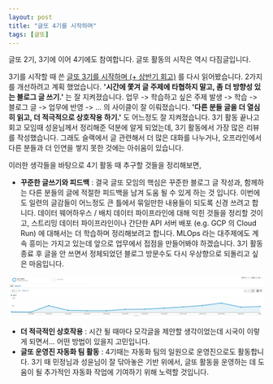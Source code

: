 ```yaml
---
layout: post
title: "글또 4기를 시작하며"
tags: [글또]
---
```


글또 2기, 3기에 이어 4기에도 참여합니다. 글또 활동의 시작은 역시 다짐글입니다. 

3기를 시작할 때 쓴 [글또 3기를 시작하며 (+ 상반기 회고)](https://chang12.github.io/geultto-3rd/) 를 다시 읽어봤습니다. 2가지를 개선하려고 계획 했었습니다. **'시간에 쫓겨 글 주제에 타협하지 말고, 좀 더 방향성 있는 블로그 글 쓰기.'** 는 잘 지켜졌습니다. 업무 -> 학습하고 싶은 주제 발생 -> 학습 -> 블로그 글 -> 업무에 반영 -> ... 의 사이클이 잘 이뤄졌습니다. **'다른 분들 글을 더 열심히 읽고, 더 적극적으로 상호작용 하기.'** 도 어느정도 잘 지켜졌습니다. 3기 활동 끝나고 회고 모임때 성윤님께서 정리해준 덕분에 알게 되었는데, 3기 활동에서 가장 많은 리뷰를 작성했습니다. 그래도 슬랙에서 글 관련해서 더 많은 대화를 나누거나, 오프라인에서 다른 분들과 더 인연을 쌓지 못한 것에는 아쉬움이 있습니다.

이러한 생각들을 바탕으로 4기 활동 때 추구할 것들을 정리해보면,

- **꾸준한 글쓰기와 피드백** : 결국 글또 모임의 핵심은 꾸준한 블로그 글 작성과, 함께하는 다른 분들의 글에 적절한 피드백을 남겨 도움 될 수 있게 하는 것 입니다. 이번에도 일련의 글감들이 어느정도 큰 틀에서 묶일만한 내용들이 되도록 신경 쓰려고 합니다. 데이터 웨어하우스 / 배치 데이터 파이프라인에 대해 익힌 것들을 정리할 것이고, 스트리밍 데이터 파이프라인이나 간단한 API 서버 배포 (e.g. GCP 의 Cloud Run) 에 대해서는 더 학습하며 정리해보려고 합니다. MLOps 라는 대주제에도 계속 흥미는 가지고 있는데 앞으로 업무에서 접점을 만들어봐야 하겠습니다. 3기 활동 종료 후 글을 안 쓰면서 정체되었던 블로그 방문수도 다시 우상향으로 되돌리고 싶은 마음입니다.

![ddd](/images/2020-03-01-monthly-visit.png)

- **더 적극적인 상호작용** : 시간 될 때마다 모각글을 제안할 생각이었는데 시국이 이렇게 되면서... 어떤 방법이 있을지 고민입니다.
- **글또 운영진 자동화 팀 활동** : 4기때는 자동화 팀의 일원으로 운영진으로도 활동합니다. 3기 때 민정님과 성윤님이 잘 닦아놓은 기반 위에서, 글또 활동을 운영하는 데 도움이 될 추가적인 자동화 작업에 기여하기 위해 노력할 것입니다.

